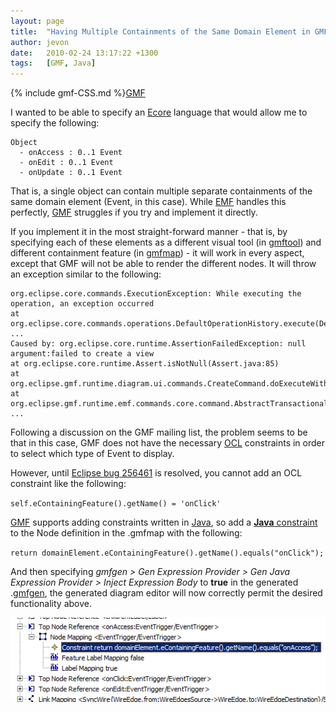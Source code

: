```yaml
---
layout: page
title:  "Having Multiple Containments of the Same Domain Element in GMF"
author: jevon
date:   2010-02-24 13:17:22 +1300
tags:   [GMF, Java]
---
```


{% include gmf-CSS.md %}[GMF](GMF.md)

I wanted to be able to specify an [Ecore](Ecore.md) language that would allow me to specify the following:

```
Object
  - onAccess : 0..1 Event
  - onEdit : 0..1 Event
  - onUpdate : 0..1 Event
```

That is, a single object can contain multiple separate containments of the same domain element (Event, in this case). While [EMF](EMF.md) handles this perfectly, [GMF](GMF.md) struggles if you try and implement it directly.

If you implement it in the most straight-forward manner - that is, by specifying each of these elements as a different visual tool (in [gmftool](gmftool.md)) and different containment feature (in [gmfmap](gmfmap.md)) - it will work in every aspect, except that GMF will not be able to render the different nodes. It will throw an exception similar to the following:

```
org.eclipse.core.commands.ExecutionException: While executing the operation, an exception occurred
at org.eclipse.core.commands.operations.DefaultOperationHistory.execute(DefaultOperationHistory.java:519)
...
Caused by: org.eclipse.core.runtime.AssertionFailedException: null argument:failed to create a view
at org.eclipse.core.runtime.Assert.isNotNull(Assert.java:85)
at org.eclipse.gmf.runtime.diagram.ui.commands.CreateCommand.doExecuteWithResult(CreateCommand.java:99)
at org.eclipse.gmf.runtime.emf.commands.core.command.AbstractTransactionalCommand.doExecute(AbstractTransactionalCommand.java:247)
...
```

Following a discussion on the GMF mailing list, the problem seems to be that in this case, GMF does not have the necessary [OCL](OCL.md) constraints in order to select which type of Event to display. 

However, until <a href="https://bugs.eclipse.org/bugs/show_bug.cgi?id=256461">Eclipse bug 256461</a> is resolved, you cannot add an OCL constraint like the following:

`self.eContainingFeature().getName() = 'onClick'`

[GMF](GMF.md) supports adding constraints written in [Java](Java.md), so add a <a href="http://wiki.eclipse.org/GMF_Constraints#Java">**Java** constraint</a> to the Node definition in the .gmfmap with the following:

`return domainElement.eContainingFeature().getName().equals("onClick");`

And then specifying _gmfgen > Gen Expression Provider > Gen Java Expression Provider > Inject Expression Body_ to **true** in the generated .[gmfgen](gmfgen.md), the generated diagram editor will now correctly permit the desired functionality above.

<img src="/img/gmf/java-containment.png" class="gmf-left">
